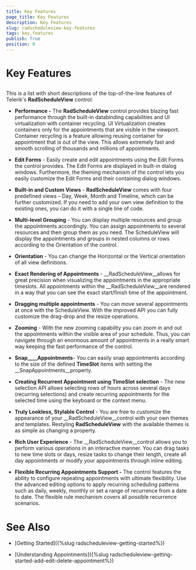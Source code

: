 ```yaml
---
title: Key Features
page_title: Key Features
description: Key Features
slug: radscheduleview-key-features
tags: key,features
publish: True
position: 0
---
```


# Key Features



## 

This is a list with short descriptions of the top-of-the-line features of Telerik's __RadScheduleView__ control:
        

* __Performance -__ The __RadScheduleView__ control provides blazing fast performance through the built-in databinding capabilities and UI virtualization with container recycling. UI Virtualization creates containers only for the appointments that are visible in the viewport. Container recycling is a feature allowing reusing container for appointment that is out of the view. This allows extremely fast and smooth scrolling of thousands and millions of appointments.
          

* __Edit Forms__ - Easily create and edit appointments using the Edit Forms the control provides. The Edit Forms are displayed in built-in dialog windows. Furthermore, the theming mechanism of the control lets you easily customize the Edit Forms and their containing dialog windows.
          

* __Built-in and Custom Views__ - __RadScheduleView__ comes with four predefined views – Day, Week, Month and Timeline, which can be further customized. If you need to add your own view definition to the existing ones, you can do it with a single line of code.
          

* __Multi-level Grouping__ - You can display multiple resources and group the appointments accordingly. You can assign appointments to several resources and then group them as you need. The ScheduleView will display the appointments and groups in nested columns or rows according to the Orientation of the control.
          

* __Orientation__ - You can change the Horizontal or the Vertical orientation of all view definitions.
          

* __Exact Rendering of Appointments__ - __RadScheduleView__allows for great precision when visualizing the appointments in the appropriate timeslots. All appointments within the __RadScheduleView__are rendered in a way that you can see the exact start/finish time of the appointment.
          

* __Dragging multiple appointments__ - You can move several appointments at once with the ScheduleView. With the improved API you can fully customize the drag-drop and the resize operations.
          

* __Zooming__ - With the new zooming capability you can zoom in and out the appointments within the visible area of your schedule. Thus, you can navigate through an enormous amount of appointments in a really smart way keeping the fast performance of the control.
          

* __Snap____Appointments__- You can easily snap appointments according to the size of the defined __TimeSlot__ items with setting the __SnapAppointments__property.
          

* __Creating Recurrent Appointment using TimeSlot selection__ - The new selection API allows selecting rows of hours across several days (recurring selections) and create recurring appointments for the selected time using the keyboard or the context menu.
          

* __Truly Lookless, Stylable Control__ - You are free to customize the appearance of your __RadScheduleView__control with your own themes and templates. Restyling __RadScheduleView__ with the available themes is as simple as changing a property.
          

* __Rich User Experience__ - The __RadScheduleView__control allows you to perform various operations in an interactive manner. You can drag tasks to new time slots or days, resize tasks to change their length, create all day appointments or modify your appointments through inline editing.
          

* __Flexible Recurring Appointments Support -__ The control features the ability to configure repeating appointments with ultimate flexibility. Use the advanced editing options to apply recurring scheduling patterns such as daily, weekly, monthly or set a range of recurrence from a date to date. The flexible rule mechanism covers all possible recurrence scenarios.
          

# See Also

 * [Getting Started]({%slug radscheduleview-getting-started%})

 * [Understanding Appointments]({%slug radscheduleview-getting-started-add-edit-delete-appointment%})
